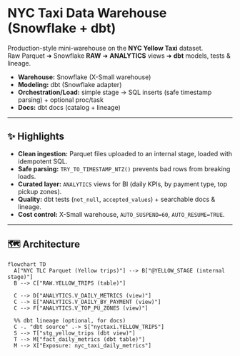 # NYC Taxi Data Warehouse (Snowflake + dbt)

Production-style mini-warehouse on the **NYC Yellow Taxi** dataset.  
Raw Parquet ➜ Snowflake **RAW** ➜ **ANALYTICS** views ➜ **dbt** models, tests & lineage.

- **Warehouse:** Snowflake (X-Small warehouse)
- **Modeling:** dbt (Snowflake adapter)
- **Orchestration/Load:** simple stage → SQL inserts (safe timestamp parsing) + optional proc/task
- **Docs:** dbt docs (catalog + lineage)

---

## ✨ Highlights

- **Clean ingestion:** Parquet files uploaded to an internal stage, loaded with idempotent SQL.
- **Safe parsing:** `TRY_TO_TIMESTAMP_NTZ()` prevents bad rows from breaking loads.
- **Curated layer:** `ANALYTICS` views for BI (daily KPIs, by payment type, top pickup zones).
- **Quality:** dbt tests (`not_null`, `accepted_values`) + searchable docs & lineage.
- **Cost control:** X-Small warehouse, `AUTO_SUSPEND=60`, `AUTO_RESUME=TRUE`.

---

## 🗺️ Architecture

```
flowchart TD
  A["NYC TLC Parquet (Yellow trips)"] --> B["@YELLOW_STAGE (internal stage)"]
  B --> C["RAW.YELLOW_TRIPS (table)"]

  C --> D["ANALYTICS.V_DAILY_METRICS (view)"]
  C --> E["ANALYTICS.V_DAILY_BY_PAYMENT (view)"]
  C --> F["ANALYTICS.V_TOP_PU_ZONES (view)"]

  %% dbt lineage (optional, for docs)
  C -. "dbt source" .-> S["nyctaxi.YELLOW_TRIPS"]
  S --> T["stg_yellow_trips (dbt view)"]
  T --> M["fact_daily_metrics (dbt table)"]
  M --> X["Exposure: nyc_taxi_daily_metrics"]

```

